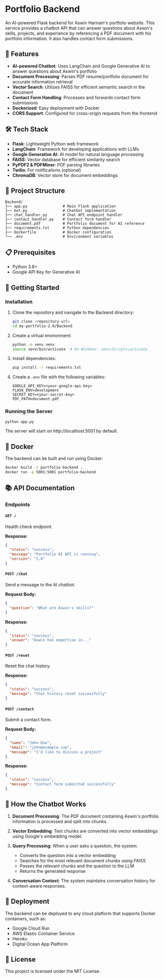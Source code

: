 # Portfolio Backend

An AI-powered Flask backend for Aswin Hariram's portfolio website. This service provides a chatbot API that can answer questions about Aswin's skills, projects, and experience by referencing a PDF document with his portfolio information. It also handles contact form submissions.

## 🚀 Features

- **AI-powered Chatbot**: Uses LangChain and Google Generative AI to answer questions about Aswin's portfolio
- **Document Processing**: Parses PDF resume/portfolio document for accurate information retrieval
- **Vector Search**: Utilizes FAISS for efficient semantic search in the document
- **Contact Form Handling**: Processes and forwards contact form submissions
- **Dockerized**: Easy deployment with Docker
- **CORS Support**: Configured for cross-origin requests from the frontend

## 🛠️ Tech Stack

- **Flask**: Lightweight Python web framework
- **LangChain**: Framework for developing applications with LLMs
- **Google Generative AI**: AI model for natural language processing
- **FAISS**: Vector database for efficient similarity search
- **PyPDF2 & PDFMiner**: PDF parsing libraries
- **Twilio**: For notifications (optional)
- **ChromaDB**: Vector store for document embeddings

## 🔧 Project Structure

```
Backend/
├── app.py                # Main Flask application
├── bot.py                # Chatbot implementation
├── chat_handler.py       # Chat API endpoint handler
├── contact_handler.py    # Contact form handler
├── document.pdf          # Portfolio document for AI reference
├── requirements.txt      # Python dependencies
├── Dockerfile            # Docker configuration
└── .env                  # Environment variables
```

## 📋 Prerequisites

- Python 3.8+
- Google API Key for Generative AI

## 🚀 Getting Started

### Installation

1. Clone the repository and navigate to the Backend directory:
   ```bash
   git clone <repository-url>
   cd my-portfolio-2.0/Backend
   ```

2. Create a virtual environment:
   ```bash
   python -m venv venv
   source venv/bin/activate  # On Windows: venv\Scripts\activate
   ```

3. Install dependencies:
   ```bash
   pip install -r requirements.txt
   ```

4. Create a `.env` file with the following variables:
   ```
   GOOGLE_API_KEY=<your-google-api-key>
   FLASK_ENV=development
   SECRET_KEY=<your-secret-key>
   PDF_PATH=document.pdf
   ```

### Running the Server

```bash
python app.py
```

The server will start on http://localhost:5001 by default.

## 🐳 Docker

The backend can be built and run using Docker:

```bash
docker build -t portfolio-backend .
docker run -p 5001:5001 portfolio-backend
```

## 📚 API Documentation

### Endpoints

#### `GET /`

Health check endpoint.

**Response:**
```json
{
  "status": "success",
  "message": "Portfolio AI API is running",
  "version": "2.0"
}
```

#### `POST /chat`

Send a message to the AI chatbot.

**Request Body:**
```json
{
  "question": "What are Aswin's skills?"
}
```

**Response:**
```json
{
  "status": "success",
  "answer": "Aswin has expertise in..."
}
```

#### `POST /reset`

Reset the chat history.

**Response:**
```json
{
  "status": "success",
  "message": "Chat history reset successfully"
}
```

#### `POST /contact`

Submit a contact form.

**Request Body:**
```json
{
  "name": "John Doe",
  "email": "john@example.com",
  "message": "I'd like to discuss a project"
}
```

**Response:**
```json
{
  "status": "success",
  "message": "Contact form submitted successfully"
}
```

## 🧠 How the Chatbot Works

1. **Document Processing**: The PDF document containing Aswin's portfolio information is processed and split into chunks.

2. **Vector Embedding**: Text chunks are converted into vector embeddings using Google's embedding model.

3. **Query Processing**: When a user asks a question, the system:
   - Converts the question into a vector embedding
   - Searches for the most relevant document chunks using FAISS
   - Passes the relevant chunks and the question to the LLM
   - Returns the generated response

4. **Conversation Context**: The system maintains conversation history for context-aware responses.

## 🚢 Deployment

The backend can be deployed to any cloud platform that supports Docker containers, such as:

- Google Cloud Run
- AWS Elastic Container Service
- Heroku
- Digital Ocean App Platform

## 📄 License

This project is licensed under the MIT License.
